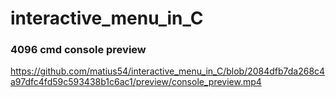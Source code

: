 # interactive_menu_in_C

### 4096 cmd console preview
https://github.com/matius54/interactive_menu_in_C/blob/2084dfb7da268c4a97dfc4fd59c593438b1c6ac1/preview/console_preview.mp4
